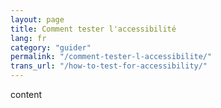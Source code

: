 ```yaml
---
layout: page
title: Comment tester l'accessibilité
lang: fr
category: "guider"
permalink: "/comment-tester-l-accessibilite/"
trans_url: "/how-to-test-for-accessibility/"
---
```

content
